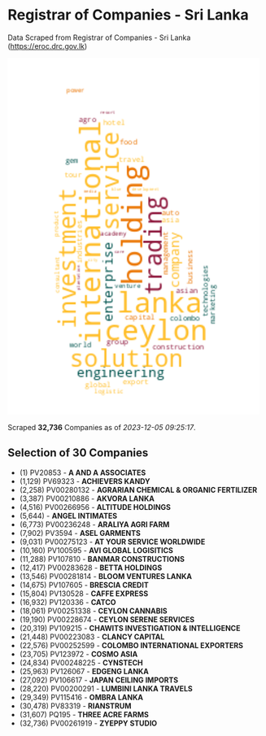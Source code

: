 # Registrar of Companies - Sri Lanka

Data Scraped from Registrar of Companies - Sri Lanka (https://eroc.drc.gov.lk)

![word-cloud](data/word_cloud.png)

Scraped **32,736** Companies as of *2023-12-05 09:25:17*.


## Selection of 30 Companies

* (1) PV20853 - **A AND A ASSOCIATES**
* (1,129) PV69323 - **ACHIEVERS KANDY**
* (2,258) PV00280132 - **AGRARIAN CHEMICAL & ORGANIC FERTILIZER**
* (3,387) PV00210886 - **AKVORA LANKA**
* (4,516) PV00266956 - **ALTITUDE HOLDINGS**
* (5,644)  - **ANGEL INTIMATES**
* (6,773) PV00236248 - **ARALIYA AGRI FARM**
* (7,902) PV3594 - **ASEL GARMENTS**
* (9,031) PV00275123 - **AT YOUR SERVICE WORLDWIDE**
* (10,160) PV100595 - **AVI GLOBAL LOGISITICS**
* (11,288) PV107810 - **BANMAR CONSTRUCTIONS**
* (12,417) PV00283628 - **BETTA HOLDINGS**
* (13,546) PV00281814 - **BLOOM VENTURES LANKA**
* (14,675) PV107605 - **BRESCIA CREDIT**
* (15,804) PV130528 - **CAFFE EXPRESS**
* (16,932) PV120336 - **CATCO**
* (18,061) PV00251338 - **CEYLON CANNABIS**
* (19,190) PV00228674 - **CEYLON SERENE SERVICES**
* (20,319) PV109215 - **CHAWITS INVESTIGATION & INTELLIGENCE**
* (21,448) PV00223083 - **CLANCY CAPITAL**
* (22,576) PV00252599 - **COLOMBO INTERNATIONAL EXPORTERS**
* (23,705) PV123972 - **COSMO ASIA**
* (24,834) PV00248225 - **CYNSTECH**
* (25,963) PV126067 - **EDGENG LANKA**
* (27,092) PV106617 - **JAPAN CEILING IMPORTS**
* (28,220) PV00200291 - **LUMBINI LANKA TRAVELS**
* (29,349) PV115416 - **OMBRA LANKA**
* (30,478) PV83319 - **RIANSTRUM**
* (31,607) PQ195 - **THREE ACRE FARMS**
* (32,736) PV00261919 - **ZYEPPY STUDIO**